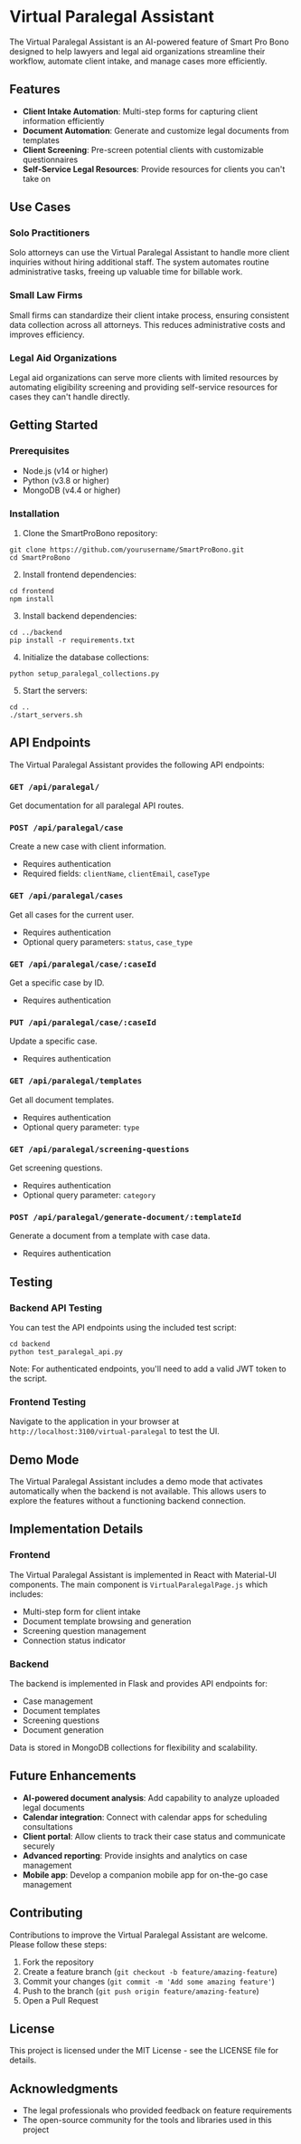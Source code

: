 # Virtual Paralegal Assistant

The Virtual Paralegal Assistant is an AI-powered feature of Smart Pro Bono designed to help lawyers and legal aid organizations streamline their workflow, automate client intake, and manage cases more efficiently.

## Features

- **Client Intake Automation**: Multi-step forms for capturing client information efficiently
- **Document Automation**: Generate and customize legal documents from templates
- **Client Screening**: Pre-screen potential clients with customizable questionnaires
- **Self-Service Legal Resources**: Provide resources for clients you can't take on

## Use Cases

### Solo Practitioners
Solo attorneys can use the Virtual Paralegal Assistant to handle more client inquiries without hiring additional staff. The system automates routine administrative tasks, freeing up valuable time for billable work.

### Small Law Firms
Small firms can standardize their client intake process, ensuring consistent data collection across all attorneys. This reduces administrative costs and improves efficiency.

### Legal Aid Organizations
Legal aid organizations can serve more clients with limited resources by automating eligibility screening and providing self-service resources for cases they can't handle directly.

## Getting Started

### Prerequisites

- Node.js (v14 or higher)
- Python (v3.8 or higher)
- MongoDB (v4.4 or higher)

### Installation

1. Clone the SmartProBono repository:
```
git clone https://github.com/yourusername/SmartProBono.git
cd SmartProBono
```

2. Install frontend dependencies:
```
cd frontend
npm install
```

3. Install backend dependencies:
```
cd ../backend
pip install -r requirements.txt
```

4. Initialize the database collections:
```
python setup_paralegal_collections.py
```

5. Start the servers:
```
cd ..
./start_servers.sh
```

## API Endpoints

The Virtual Paralegal Assistant provides the following API endpoints:

### `GET /api/paralegal/`
Get documentation for all paralegal API routes.

### `POST /api/paralegal/case`
Create a new case with client information.
- Requires authentication
- Required fields: `clientName`, `clientEmail`, `caseType`

### `GET /api/paralegal/cases`
Get all cases for the current user.
- Requires authentication
- Optional query parameters: `status`, `case_type`

### `GET /api/paralegal/case/:caseId`
Get a specific case by ID.
- Requires authentication

### `PUT /api/paralegal/case/:caseId`
Update a specific case.
- Requires authentication

### `GET /api/paralegal/templates`
Get all document templates.
- Requires authentication
- Optional query parameter: `type`

### `GET /api/paralegal/screening-questions`
Get screening questions.
- Requires authentication
- Optional query parameter: `category`

### `POST /api/paralegal/generate-document/:templateId`
Generate a document from a template with case data.
- Requires authentication

## Testing

### Backend API Testing

You can test the API endpoints using the included test script:

```
cd backend
python test_paralegal_api.py
```

Note: For authenticated endpoints, you'll need to add a valid JWT token to the script.

### Frontend Testing

Navigate to the application in your browser at `http://localhost:3100/virtual-paralegal` to test the UI.

## Demo Mode

The Virtual Paralegal Assistant includes a demo mode that activates automatically when the backend is not available. This allows users to explore the features without a functioning backend connection.

## Implementation Details

### Frontend

The Virtual Paralegal Assistant is implemented in React with Material-UI components. The main component is `VirtualParalegalPage.js` which includes:

- Multi-step form for client intake
- Document template browsing and generation
- Screening question management
- Connection status indicator

### Backend

The backend is implemented in Flask and provides API endpoints for:

- Case management
- Document templates
- Screening questions
- Document generation

Data is stored in MongoDB collections for flexibility and scalability.

## Future Enhancements

- **AI-powered document analysis**: Add capability to analyze uploaded legal documents
- **Calendar integration**: Connect with calendar apps for scheduling consultations
- **Client portal**: Allow clients to track their case status and communicate securely
- **Advanced reporting**: Provide insights and analytics on case management
- **Mobile app**: Develop a companion mobile app for on-the-go case management

## Contributing

Contributions to improve the Virtual Paralegal Assistant are welcome. Please follow these steps:

1. Fork the repository
2. Create a feature branch (`git checkout -b feature/amazing-feature`)
3. Commit your changes (`git commit -m 'Add some amazing feature'`)
4. Push to the branch (`git push origin feature/amazing-feature`)
5. Open a Pull Request

## License

This project is licensed under the MIT License - see the LICENSE file for details.

## Acknowledgments

- The legal professionals who provided feedback on feature requirements
- The open-source community for the tools and libraries used in this project 